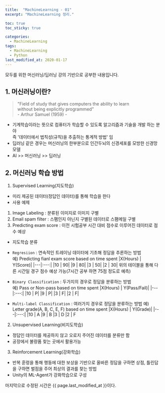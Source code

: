 ```yaml
---
title:  "MachineLearning - 01"
excerpt: "MachineLearning 정리."

toc: true
toc_sticky: true

categories:
  - MachineLearning
tags:
  - MachineLearning
  - Python
last_modified_at: 2020-01-17
---
```

모두를 위한 머신러닝/딥러닝 강의 기반으로 공부한 내용입니다.


## 1. 머신러닝이란?
> "Field of study that gives computers the ability to learn  
   without being explicitly programmed”   
                                   - Arthur Samuel (1959) -

- 기계학습이라는 뜻으로 컴퓨터가 학습할 수 있도록 알고리즘과 기술을 개발 하는 분야  
  즉 '데이터에서 법칙성(규칙)을 추출하는 통계적 방법' 임
- 딥러닝 같은 경우는 머신러닝의 한부분으로 인간두뇌의 신경세포를 모방한 신경망 모델
- AI >> 머신러닝 >> 딥러닝

## 2. 머신러닝 학습 방법
1. Supervised Learning(지도학습)
- 미리 제공된 데이터(정답인 데이터)를 통해 학습을 한다
- 사용 예제
 1. Image Labeling : 분류된 이미지로 이미지 구별
 2. Email spam filter : 스팸인지 아닌지 구별된 데이터로 스팸메일 구별
 3. Predicting exam score : 이전 시험공부 시간 대비 점수로 이루어진 데이터로 점수 예상
- 지도학습 분류
 - `Regresiion` : 연속적인 트레이닝 데이터에 기초해 정답을 추론하는 방법  
    예) Predicting fianl exam score based on time spent
    |X(Hours) | Y(Score)|
    |---|:---:|
    |10 | 90|
    |9 | 80|
    |3 | 50|
    |2 | 30|
    위의 테이블을 통해 다른 시간일 경구 점수 예상 가능(7시간 공부 하면 75점 정도로 예측) 

 - `Binary Classification` : 두가지의 경우로 정답을 분류하는 방법   
   예) Pass or Non-pass based on time spent
   |X(Hours) | Y(Pass/Fail)|
   |---|:---:|
   |10 | P|
   |9 | P|
   |3 | F|
   |2 | F|

 - `Multi-label Classification` : 여러가지 경우로 정답을 분류하는 방법 
   예) Letter grade(A, B, C, E, F) based on time spent 
   |X(Hours) | Y(Grade)|
   |---|:---:|
   |10 | A
   |9 | B
   |3 | D
   |2 | F

2. Unsupervised Learning(비지도학습)
- 정답인 데이터를 제공하지 않고 오로지 주어진 데이터를 분류만 함
- 공장에서 불량품 찾는 곳에서 활용가능

3. Reinforcement Learning(강화학습)
- 반복 훈령을 통해 행동에 대한 보상을 기반으로 올바른 정답을 구하면 상점, 틀린답을 구하면 벌점을 주어 최상의 결과를 찾는 방법
- Unity의 ML-Agent가 강화학습으로 구성

마지막으로 수정된 시간은 {{ page.last_modified_at }}이다.